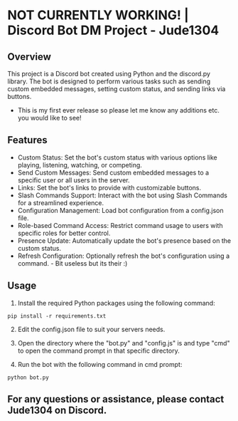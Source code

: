 # NOT CURRENTLY WORKING! | Discord Bot DM Project - Jude1304

## Overview
This project is a Discord bot created using Python and the discord.py library. The bot is designed to perform various tasks such as sending custom embedded messages, setting custom status, and sending links via buttons.
- This is my first ever release so please let me know any additions etc. you would like to see!

## Features
- Custom Status: Set the bot's custom status with various options like playing, listening, watching, or competing.
- Send Custom Messages: Send custom embedded messages to a specific user or all users in the server.
- Links: Set the bot's links to provide with customizable buttons.
- Slash Commands Support: Interact with the bot using Slash Commands for a streamlined experience.
- Configuration Management: Load bot configuration from a config.json file.
- Role-based Command Access: Restrict command usage to users with specific roles for better control.
- Presence Update: Automatically update the bot's presence based on the custom status.
- Refresh Configuration: Optionally refresh the bot's configuration using a command. - Bit useless but its their :)

## Usage
1. Install the required Python packages using the following command:

 `pip install -r requirements.txt`


2. Edit the config.json file to suit your servers needs.


3. Open the directory where the "bot.py" and "config.js" is and type "cmd" to open the command prompt in that
specific directory.


4. Run the bot with the following command in cmd prompt:

 `python bot.py` 




## For any questions or assistance, please contact Jude1304 on Discord.
